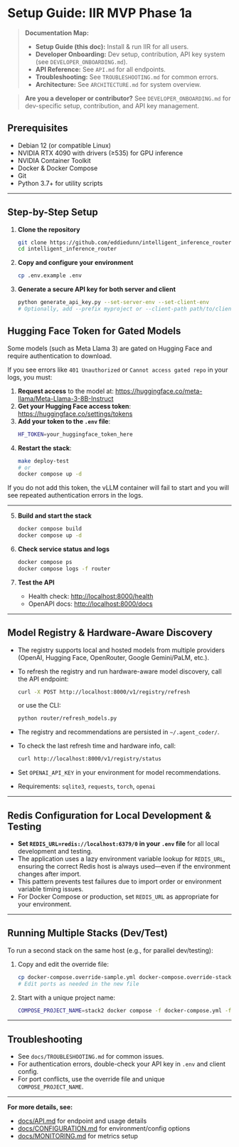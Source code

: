 # Setup Guide: IIR MVP Phase 1a

> **Documentation Map:**
> - **Setup Guide (this doc):** Install & run IIR for all users.
> - **Developer Onboarding:** Dev setup, contribution, API key system (see `DEVELOPER_ONBOARDING.md`).
> - **API Reference:** See `API.md` for all endpoints.
> - **Troubleshooting:** See `TROUBLESHOOTING.md` for common errors.
> - **Architecture:** See `ARCHITECTURE.md` for system overview.

> **Are you a developer or contributor?** See `DEVELOPER_ONBOARDING.md` for dev-specific setup, contribution, and API key management.

## Prerequisites
- Debian 12 (or compatible Linux)
- NVIDIA RTX 4090 with drivers (≥535) for GPU inference
- NVIDIA Container Toolkit
- Docker & Docker Compose
- Git
- Python 3.7+ for utility scripts

---

## Step-by-Step Setup

1. **Clone the repository**
   ```sh
   git clone https://github.com/eddiedunn/intelligent_inference_router.git
   cd intelligent_inference_router
   ```

2. **Copy and configure your environment**
   ```sh
   cp .env.example .env
   ```

3. **Generate a secure API key for both server and client**
   ```sh
   python generate_api_key.py --set-server-env --set-client-env
   # Optionally, add --prefix myproject or --client-path path/to/client.env
   ```

## Hugging Face Token for Gated Models

Some models (such as Meta Llama 3) are gated on Hugging Face and require authentication to download.

If you see errors like `401 Unauthorized` or `Cannot access gated repo` in your logs, you must:

1. **Request access** to the model at: https://huggingface.co/meta-llama/Meta-Llama-3-8B-Instruct
2. **Get your Hugging Face access token**: https://huggingface.co/settings/tokens
3. **Add your token to the `.env` file**:
   ```sh
   HF_TOKEN=your_huggingface_token_here
   ```
4. **Restart the stack**:
   ```sh
   make deploy-test
   # or
   docker compose up -d
   ```

If you do not add this token, the vLLM container will fail to start and you will see repeated authentication errors in the logs.

---

5. **Build and start the stack**
   ```sh
   docker compose build
   docker compose up -d
   ```

6. **Check service status and logs**
   ```sh
   docker compose ps
   docker compose logs -f router
   ```

7. **Test the API**
   - Health check: [http://localhost:8000/health](http://localhost:8000/health)
   - OpenAPI docs: [http://localhost:8000/docs](http://localhost:8000/docs)

---

## Model Registry & Hardware-Aware Discovery

- The registry supports local and hosted models from multiple providers (OpenAI, Hugging Face, OpenRouter, Google Gemini/PaLM, etc.).
- To refresh the registry and run hardware-aware model discovery, call the API endpoint:

  ```bash
  curl -X POST http://localhost:8000/v1/registry/refresh
  ```
  or use the CLI:
  ```bash
  python router/refresh_models.py
  ```
- The registry and recommendations are persisted in `~/.agent_coder/`.
- To check the last refresh time and hardware info, call:
  ```bash
  curl http://localhost:8000/v1/registry/status
  ```
- Set `OPENAI_API_KEY` in your environment for model recommendations.
- Requirements: `sqlite3`, `requests`, `torch`, `openai`

---

## Redis Configuration for Local Development & Testing

- **Set `REDIS_URL=redis://localhost:6379/0` in your `.env` file** for all local development and testing.
- The application uses a lazy environment variable lookup for `REDIS_URL`, ensuring the correct Redis host is always used—even if the environment changes after import.
- This pattern prevents test failures due to import order or environment variable timing issues.
- For Docker Compose or production, set `REDIS_URL` as appropriate for your environment.

---

## Running Multiple Stacks (Dev/Test)

To run a second stack on the same host (e.g., for parallel dev/testing):

1. Copy and edit the override file:
   ```sh
   cp docker-compose.override-sample.yml docker-compose.override-stack2.yml
   # Edit ports as needed in the new file
   ```

2. Start with a unique project name:
   ```sh
   COMPOSE_PROJECT_NAME=stack2 docker compose -f docker-compose.yml -f docker-compose.override-stack2.yml up -d
   ```

---

## Troubleshooting

- See `docs/TROUBLESHOOTING.md` for common issues.
- For authentication errors, double-check your API key in `.env` and client config.
- For port conflicts, use the override file and unique `COMPOSE_PROJECT_NAME`.

---

**For more details, see:**
- [docs/API.md](docs/API.md) for endpoint and usage details
- [docs/CONFIGURATION.md](docs/CONFIGURATION.md) for environment/config options
- [docs/MONITORING.md](docs/MONITORING.md) for metrics setup
